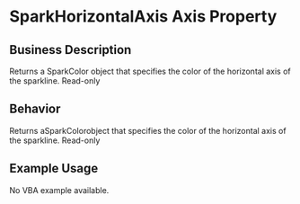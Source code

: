 # SparkHorizontalAxis Axis Property

## Business Description
Returns a SparkColor object that specifies the color of the horizontal axis of the sparkline. Read-only

## Behavior
Returns aSparkColorobject that specifies the color of the horizontal axis of the sparkline. Read-only

## Example Usage
No VBA example available.